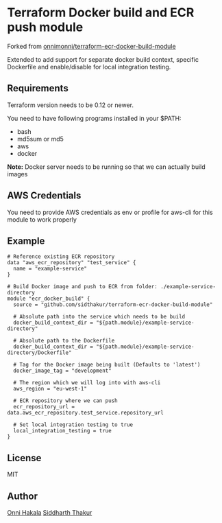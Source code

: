 # Terraform Docker build and ECR push module

Forked from [onnimonni/terraform-ecr-docker-build-module](https://github.com/sidthakur/terraform-ecr-docker-build-module)

Extended to add support for separate docker build context, specific Dockerfile and enable/disable for local integration
testing.

## Requirements

Terraform version needs to be 0.12 or newer.

You need to have following programs installed in your $PATH:

* bash
* md5sum or md5
* aws
* docker

**Note:** Docker server needs to be running so that we can actually build images

## AWS Credentials
You need to provide AWS credentials as env or profile for aws-cli for this module to work properly

## Example
```hcl
# Reference existing ECR repository
data "aws_ecr_repository" "test_service" {
  name = "example-service"
}

# Build Docker image and push to ECR from folder: ./example-service-directory
module "ecr_docker_build" {
  source = "github.com/sidthakur/terraform-ecr-docker-build-module"

  # Absolute path into the service which needs to be build
  docker_build_context_dir = "${path.module}/example-service-directory"
  
  # Absolute path to the Dockerfile
  docker_build_context_dir = "${path.module}/example-service-directory/Dockerfile"

  # Tag for the Docker image being built (Defaults to 'latest')
  docker_image_tag = "development"
  
  # The region which we will log into with aws-cli
  aws_region = "eu-west-1"

  # ECR repository where we can push
  ecr_repository_url = data.aws_ecr_repository.test_service.repository_url
  
  # Set local integration testing to true
  local_integration_testing = true
}
```

## License
MIT

## Author
[Onni Hakala](https://github.com/onnimonni)
[Siddharth Thakur](https://github.com/sidthakur)
